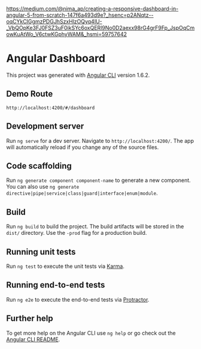https://medium.com/@nima_ap/creating-a-responsive-dashboard-in-angular-5-from-scratch-147f6a493d9e?_hsenc=p2ANqtz--oqCYkCIGgmzPDGJhSzxHlzOQyq4IU-_VbQOpKe3FJ0FSZ3uF0ikSYc6oxQERl9No0D2aexx98rG4grF9Fp_JspOqCmowKuAtWo_V6ctwKGphyWAM&_hsmi=59757642


# Angular Dashboard

This project was generated with [Angular CLI](https://github.com/angular/angular-cli) version 1.6.2.

## Demo Route
`http://localhost:4200/#/dashboard`

## Development server

Run `ng serve` for a dev server. Navigate to `http://localhost:4200/`. The app will automatically reload if you change any of the source files.

## Code scaffolding

Run `ng generate component component-name` to generate a new component. You can also use `ng generate directive|pipe|service|class|guard|interface|enum|module`.

## Build

Run `ng build` to build the project. The build artifacts will be stored in the `dist/` directory. Use the `-prod` flag for a production build.

## Running unit tests

Run `ng test` to execute the unit tests via [Karma](https://karma-runner.github.io).

## Running end-to-end tests

Run `ng e2e` to execute the end-to-end tests via [Protractor](http://www.protractortest.org/).

## Further help

To get more help on the Angular CLI use `ng help` or go check out the [Angular CLI README](https://github.com/angular/angular-cli/blob/master/README.md).
